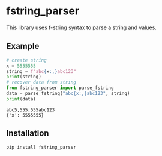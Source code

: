# fstring_parser

This library uses f-string syntax to parse a string and values.

## Example

```python
# create string
x = 5555555
string = f"abc{x:,}abc123"
print(string)
# recover data from string
from fstring_parser import parse_fstring
data = parse_fstring("abc{x:,}abc123", string)
print(data)
```
```
abc5,555,555abc123
{'x': 5555555}
```


## Installation

```
pip install fstring_parser
```